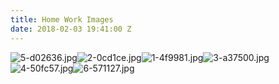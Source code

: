 ```yaml
---
title: Home Work Images
date: 2018-02-03 19:41:00 Z
---
```


![5-d02636.jpg](/uploads/5-d02636.jpg)![2-0cd1ce.jpg](/uploads/2-0cd1ce.jpg)![1-4f9981.jpg](/uploads/1-4f9981.jpg)![3-a37500.jpg](/uploads/3-a37500.jpg)![4-50fc57.jpg](/uploads/4-50fc57.jpg)![6-571127.jpg](/uploads/6-571127.jpg)